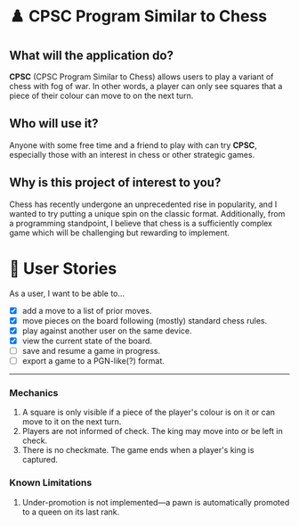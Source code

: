 # :chess_pawn: CPSC Program Similar to Chess

## What will the application do?

**CPSC** (CPSC Program Similar to Chess) allows users to play a variant of chess with fog of war.
In other words, a player can only see squares that a piece of their colour can move to on the next turn.

## Who will use it?

Anyone with some free time and a friend to play with can try **CPSC**, especially those with an interest in chess or
other strategic games.

## Why is this project of interest to you?

Chess has recently undergone an unprecedented rise in popularity, and I wanted to try putting a unique spin on the
classic format. Additionally, from a programming standpoint, I believe that chess is a sufficiently complex game which
will be challenging but rewarding to implement.

# :bust_in_silhouette: User Stories

As a user, I want to be able to...

- [x] add a move to a list of prior moves.
- [x] move pieces on the board following (mostly) standard chess rules.
- [x] play against another user on the same device.
- [x] view the current state of the board.
- [ ] save and resume a game in progress.
- [ ] export a game to a PGN-like(?) format.

---

### Mechanics

1. A square is only visible if a piece of the player's colour is on it or can move to it on the next turn. 
2. Players are not informed of check. The king may move into or be left in check.
3. There is no checkmate. The game ends when a player's king is captured.

### Known Limitations 

1. Under-promotion is not implemented—a pawn is automatically promoted to a queen on its last rank.
